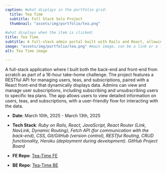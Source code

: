 ```yaml
---
caption: #what displays in the portfolio grid:
  title: Tea Time
  subtitle: Full Stack Solo Project
  thumbnail: "assets/img/portfolio/tea.png"
  
#what displays when the item is clicked:
title: Tea Time
subtitle: A full-stack admin portal built with Rails and React, allowing admins to manage users, teas, and subscriptions.
image: "assets/img/portfolio/tea.png" #main image, can be a link or a file in assets/img/portfolio
alt: Tea Time image

---
```

A full-stack application where I built both the back-end and front-end from scratch as part of a 16-hour take-home challenge. The project features a RESTful API for managing users, teas, and subscriptions, paired with a React front-end that dynamically displays data. Admins can view and manage user subscriptions, including subscribing and unsubscribing users to specific tea plans. The app allows users to view detailed information on users, teas, and subscriptions, with a user-friendly flow for interacting with the data.

- **Date**: March 10th, 2025 - March 13th, 2025

- **Tech Stack**: *Ruby on Rails, React, JavaScript, React Router (Link, NavLink, Dynamic Routing), Fetch API (for communication with the back-end), CSS, Git/GitHub (version control), RESTful Routing, CRUD functionality, Heroku (deployment during development). GitHub Project Board*

- **FE Repo**: <a href="https://github.com/JonoSommers/Tea-Time-FE" target="_blank"><u>Tea-Time FE</u></a>
- **BE Repo**: <a href="https://github.com/JonoSommers/Tea-Time-BE" target="_blank"><u>Tea-Time BE</u></a>

